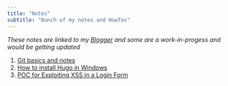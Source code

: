 ```yaml
---
title: "Notes"
subtitle: "Bunch of my notes and HowTos"
---
```

*These notes are linked to my [Blogger](https://hacktheripper.blogspot.com/) and some are a work-in-progess and would be getting updated*  
1. [Git basics and notes](https://hacktheripper.blogspot.com/2020/07/notes-git-basics-git-commands.html)
2. [How to install Hugo in Windows](https://hacktheripper.blogspot.com/2020/06/installing-hugo-in-windows.html)
3. [POC for Exploiting XSS in a Login Form](https://hacktheripper.blogspot.com/2020/05/poc-exploiting-xss-in-login-form.html)